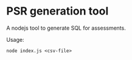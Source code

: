 # PSR generation tool

A nodejs tool to generate SQL for assessments.

Usage:

```
node index.js <csv-file> 
```

